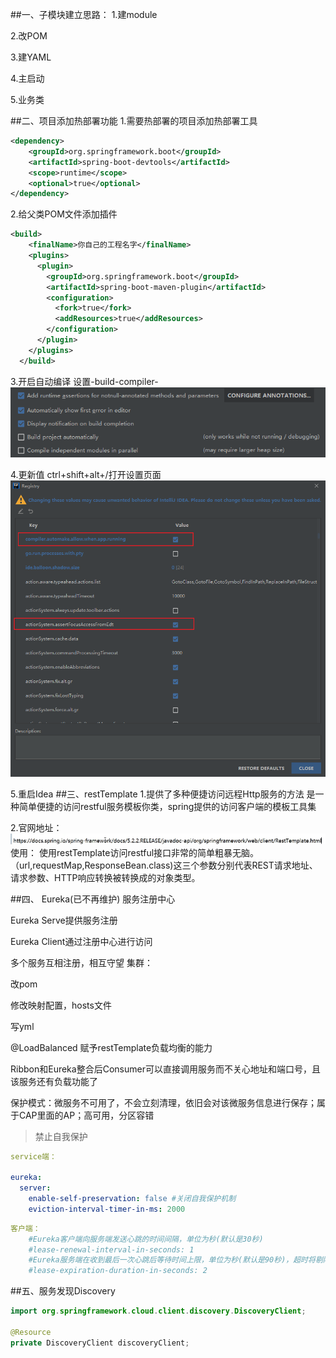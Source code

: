 
##一、子模块建立思路：
1.建module

2.改POM

3.建YAML

4.主启动

5.业务类

##二、项目添加热部署功能
1.需要热部署的项目添加热部署工具
```xml
<dependency>
    <groupId>org.springframework.boot</groupId>
    <artifactId>spring-boot-devtools</artifactId>
    <scope>runtime</scope>
    <optional>true</optional>
</dependency>
```

2.给父类POM文件添加插件
````xml
<build>
    <finalName>你自己的工程名字</finalName>
    <plugins>
      <plugin>
        <groupId>org.springframework.boot</groupId>
        <artifactId>spring-boot-maven-plugin</artifactId>
        <configuration>
          <fork>true</fork>
          <addResources>true</addResources>
        </configuration>
      </plugin>
    </plugins>
  </build>
````

3.开启自动编译
设置-build-compiler-
![img.png](img.png)

4.更新值
ctrl+shift+alt+/打开设置页面
![img.png](img1.png)

5.重启Idea
##三、restTemplate
1.提供了多种便捷访问远程Http服务的方法
是一种简单便捷的访问restful服务模板你类，spring提供的访问客户端的模板工具集

2.官网地址：![img.png](img2.png)
使用：
  使用restTemplate访问restful接口非常的简单粗暴无脑。（url,requestMap,ResponseBean.class)这三个参数分别代表REST请求地址、请求参数、HTTP响应转换被转换成的对象类型。

##四、 Eureka(已不再维护)
服务注册中心

Eureka Serve提供服务注册

Eureka Client通过注册中心进行访问

多个服务互相注册，相互守望
集群：

改pom

修改映射配置，hosts文件

写yml

@LoadBalanced 赋予restTemplate负载均衡的能力

Ribbon和Eureka整合后Consumer可以直接调用服务而不关心地址和端口号，且该服务还有负载功能了

保护模式：微服务不可用了，不会立刻清理，依旧会对该微服务信息进行保存；属于CAP里面的AP；高可用，分区容错
>禁止自我保护
````yaml
service端：

eureka:
  server:
    enable-self-preservation: false #关闭自我保护机制
    eviction-interval-timer-in-ms: 2000 
````
````yaml
客户端：
    #Eureka客户端向服务端发送心跳的时间间隔，单位为秒(默认是30秒)
    #lease-renewal-interval-in-seconds: 1
    #Eureka服务端在收到最后一次心跳后等待时间上限，单位为秒(默认是90秒)，超时将剔除服务
    #lease-expiration-duration-in-seconds: 2
````

##五、服务发现Discovery
````java
import org.springframework.cloud.client.discovery.DiscoveryClient;

@Resource
private DiscoveryClient discoveryClient;
````